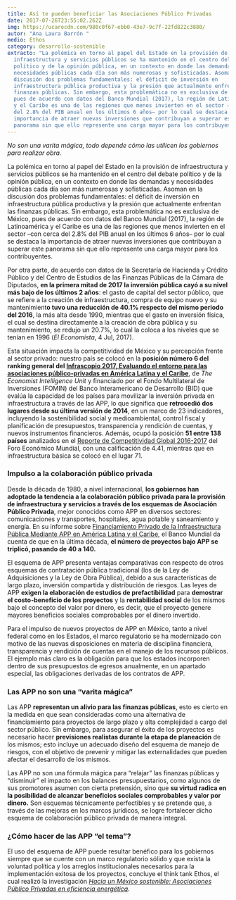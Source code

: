 ```yaml
---
title: Así te pueden beneficiar las Asociaciones Público Privadas
date: 2017-07-26T23:55:02.262Z
img: https://ucarecdn.com/980c0f67-ebb0-43e7-9c7f-22fd822c3880/
autor: "Ana Laura Barrón "
medio: Ethos
category: desarrollo-sostenible
extracto: "La polémica en torno al papel del Estado en la provisión de
  infraestructura y servicios públicos se ha mantenido en el centro del debate
  político y de la opinión pública, en un contexto en donde las demandas y
  necesidades públicas cada día son más numerosas y sofisticadas. Asoman en la
  discusión dos problemas fundamentales: el déficit de inversión en
  infraestructura pública productiva y la presión que actualmente enfrentan las
  finanzas públicas. Sin embargo, esta problemática no es exclusiva de México,
  pues de acuerdo con datos del Banco Mundial (2017), la región de Latinoamérica
  y el Caribe es una de las regiones que menos invierten en el sector –con cerca
  del 2.8% del PIB anual en los últimos 6 años– por lo cual se destaca la
  importancia de atraer nuevas inversiones que contribuyan a superar este
  panorama sin que ello represente una carga mayor para los contribuyentes."
---
```

*No son una varita mágica, todo depende cómo las utilicen los gobiernos para realizar obra.*

La polémica en torno al papel del Estado en la provisión de infraestructura y servicios públicos se ha mantenido en el centro del debate político y de la opinión pública, en un contexto en donde las demandas y necesidades públicas cada día son más numerosas y sofisticadas. Asoman en la discusión dos problemas fundamentales: el déficit de inversión en infraestructura pública productiva y la presión que actualmente enfrentan las finanzas públicas. Sin embargo, esta problemática no es exclusiva de México, pues de acuerdo con datos del Banco Mundial (2017), la región de Latinoamérica y el Caribe es una de las regiones que menos invierten en el sector –con cerca del 2.8% del PIB anual en los últimos 6 años– por lo cual se destaca la importancia de atraer nuevas inversiones que contribuyan a superar este panorama sin que ello represente una carga mayor para los contribuyentes.

Por otra parte, de acuerdo con datos de la Secretaría de Hacienda y Crédito Público y del Centro de Estudios de las Finanzas Públicas de la Cámara de Diputados, **en la primera mitad de 2017 la inversión pública cayó a su nivel más bajo de los últimos 2 años**: el gasto de capital del sector público, que se refiere a la creación de infraestructura, compra de equipo nuevo y su mantenimient**o tuvo una reducción de 40.1% respecto del mismo periodo del 2016**, la más alta desde 1990, mientras que el gasto en inversión física, el cual se destina directamente a la creación de obra pública y su mantenimiento, se redujo un 20.7%, lo cual la coloca a los niveles que se tenían en 1996 (*El Economista*, 4 Jul, 2017).

Esta situación impacta la competitividad de México y su percepción frente al sector privado: nuestro país se colocó en la **posición número 6 del ranking general del [Infrascopio 2017, Evaluando el entorno para las asociaciones público-privadas en América Latina y el Caribe](http://www.iadb.org/es/noticias/comunicados-de-prensa/2017-05-09/fomin-lanza-infrascopio-2017,11800.html)**, de *The Economist Intelligence Unit* y financiado por el Fondo Multilateral de Inversiones (FOMIN) del Banco Interamericano de Desarrollo (BID) que evalúa la capacidad de los países para movilizar la inversión privada en infraestructura a través de las APP, lo que significa que **retrocedió dos lugares desde su última versión de 2014**, en un marco de 23 indicadores, incluyendo la sostenibilidad social y medioambiental, control fiscal y planificación de presupuestos, transparencia y rendición de cuentas, y nuevos instrumentos financieros. Además, ocupó la posición **51 entre 138 países** analizados en el [Reporte de Competitividad Global 2016-2017](http://www3.weforum.org/docs/GCR2016-2017/05FullReport/TheGlobalCompetitivenessReport2016-2017_FINAL.pdf) del Foro Económico Mundial, con una calificación de 4.41, mientras que en infraestructura básica se colocó en el lugar 71.

### **Impulso a la colaboración público privada**

Desde la década de 1980, a nivel internacional, **los gobiernos han adoptado la tendencia a la colaboración público privada para la provisión de infraestructura y servicios a través de los esquemas de Asociación Público Privada**, mejor conocidos como APP en diversos sectores: comunicaciones y transportes, hospitales, agua potable y saneamiento y energía. En su informe sobre [Financiamiento Privado de la Infraestructura Pública Mediante APP en América Latina y el Caribe](https://openknowledge.worldbank.org/handle/10986/26406), el Banco Mundial da cuenta de que en la última década, **el número de proyectos bajo APP se triplicó, pasando de 40 a 140.**

El esquema de APP presenta ventajas comparativas con respecto de otros esquemas de contratación pública tradicional (los de la Ley de Adquisiciones y la Ley de Obra Pública), debido a sus características de largo plazo, inversión compartida y distribución de riesgos. Las leyes de APP **exigen la elaboración de estudios de prefactibilidad** para **demostrar el costo-beneficio de los proyectos** y la **rentabilidad social** de los mismos bajo el concepto del valor por dinero, es decir, que el proyecto genere mayores beneficios sociales comprobables por el dinero invertido.

Para el impulso de nuevos proyectos de APP en México, tanto a nivel federal como en los Estados, el marco regulatorio se ha modernizado con motivo de las nuevas disposiciones en materia de disciplina financiera, transparencia y rendición de cuentas en el manejo de los recursos públicos. El ejemplo más claro es la obligación para que los estados incorporen dentro de sus presupuestos de egresos anualmente, en un apartado especial, las obligaciones derivadas de los contratos de APP.

### **Las APP no son una “varita mágica”**

Las APP **representan un alivio para las finanzas públicas**, esto es cierto en la medida en que sean consideradas como una alternativa de financiamiento para proyectos de largo plazo y alta complejidad a cargo del sector público. Sin embargo, para asegurar el éxito de los proyectos es necesario hacer **previsiones realistas durante la etapa de planeación** de los mismos; esto incluye un adecuado diseño del esquema de manejo de riesgos, con el objetivo de prevenir y mitigar las externalidades que pueden afectar el desarrollo de los mismos.

Las APP no son una fórmula mágica para “relajar” las finanzas públicas y “disminuir” el impacto en los balances presupuestarios, como algunos de sus promotores asumen con cierta pretensión, sino que **su virtud radica en la posibilidad de alcanzar beneficios sociales comprobables y valor por dinero.** Son esquemas técnicamente perfectibles y se pretende que, a través de las mejoras en los marcos jurídicos, se logre fortalecer dicho esquema de colaboración público privada de manera integral.

### **¿Cómo hacer de las APP “el tema”?**

El uso del esquema de APP puede resultar benéfico para los gobiernos siempre que se cuente con un marco regulatorio sólido y que exista la voluntad política y los arreglos institucionales necesarios para la implementación exitosa de los proyectos, concluye el think tank Ethos, el cual realizó la investigación *[Hacia un México sostenible: Asociaciones Público Privadas en eficiencia energética](https://www.ethos.org.mx/es/ethos-publications/hacia-mexico-sostenible-app-eficiencia-energetica/).*